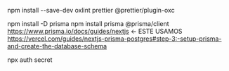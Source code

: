 npm install --save-dev oxlint prettier @prettier/plugin-oxc

npm install -D prisma
npm install prisma @prisma/client
https://www.prisma.io/docs/guides/nextjs <- ESTE USAMOS
https://vercel.com/guides/nextjs-prisma-postgres#step-3:-setup-prisma-and-create-the-database-schema

npx auth secret

